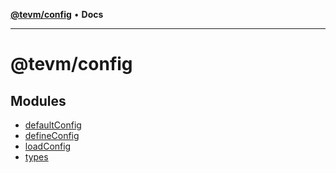 [**@tevm/config**](README.md) • **Docs**

***

# @tevm/config

## Modules

- [defaultConfig](defaultConfig/README.md)
- [defineConfig](defineConfig/README.md)
- [loadConfig](loadConfig/README.md)
- [types](types/README.md)
